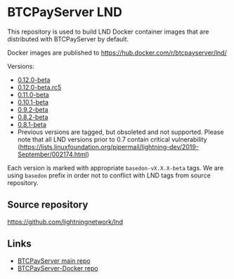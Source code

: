 # BTCPayServer LND 

This repository is used to build LND Docker container images that are distributed with BTCPayServer by default.

Docker images are published to https://hub.docker.com/r/btcpayserver/lnd/

Versions:
 - [0.12.0-beta](https://hub.docker.com/layers/btcpayserver/lnd/v0.12.0-beta/images/sha256-ef888bf54e0c91104958fd3b836583a1a69da450e5fb8f83a7d06dfc729ff219?context=explore)
 - [0.12.0-beta.rc5](https://hub.docker.com/layers/btcpayserver/lnd/v0.12.0-beta.rc5/images/sha256-e4ce8fb22205ddb053853f68e00006f18bb6811b33dcdc5dd089023650baef9a?context=explore)
 - [0.11.0-beta](https://hub.docker.com/layers/btcpayserver/lnd/v0.11.0-beta/images/sha256-f73b97d4d9c500fc636f92ea4abcc12e65fa5dd96bee6886eb3309a35fbaa277?context=explore)
 - [0.10.1-beta](https://hub.docker.com/layers/btcpayserver/lnd/v0.10.1-beta/images/sha256-39903f3ed2317cd62d4afcbcd1f3f063a3baff39b3b5ef8d0537f4006300d77c?context=explore)
 - [0.9.2-beta](https://hub.docker.com/layers/btcpayserver/lnd/v0.9.2-beta/images/sha256-02fb48e8f1a3f92cb9ec4b168a0820073a52a9a8ed67279f0d8ea0e465fe15bc?context=explore)
 - [0.8.2-beta](https://hub.docker.com/layers/btcpayserver/lnd/v0.8.2-beta/images/sha256-31846e2a8bd347a5da979dda8b7f52babf425e11739fc267bc767194cf02a206?context=explore)
 - [0.8.1-beta](https://hub.docker.com/layers/btcpayserver/lnd/v0.8.1-beta/images/sha256-dcfca21542ef42bb5a52e376d55154ddc8e6b054d006f00ed6982ab801f05a4b?context=explore)
 - Previous versions are tagged, but obsoleted and not supported. Please note that all LND versions prior to 0.7 contain critical vulnerability (https://lists.linuxfoundation.org/pipermail/lightning-dev/2019-September/002174.html)

Each version is marked with appropriate `basedon-vX.X.X-beta` tags. We are using `basedon` prefix in order not to conflict with LND tags from source repository.

## Source repository

https://github.com/lightningnetwork/lnd

## Links
* [BTCPayServer main repo](https://github.com/btcpayserver/btcpayserver)
* [BTCPayServer-Docker repo](https://github.com/btcpayserver/btcpayserver-docker)
